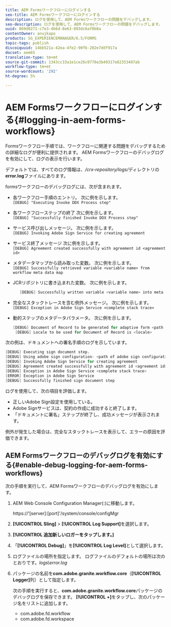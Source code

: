 ```yaml
---
title: AEM Formsワークフローにログインする
seo-title: AEM Formsワークフローにログインする
description: ログを使用して、AEM Formsワークフローの問題をデバッグします。
seo-description: ログを使用して、AEM Formsワークフローの問題をデバッグします。
uuid: 869d0271-c7e3-4b6d-8e63-893dc6af8b8a
contentOwner: anujkapo
products: SG_EXPERIENCEMANAGER/6.5/FORMS
topic-tags: publish
discoiquuid: 14bb521a-42ea-4fe2-90fb-202e7ddf917a
docset: aem65
translation-type: tm+mt
source-git-commit: 1343cc33a1e1ce26c0770a3b49317e82353497ab
workflow-type: tm+mt
source-wordcount: '292'
ht-degree: 5%

---
```



# AEM Formsワークフローにログインする{#logging-in-aem-forms-workflows}

Formsワークフロー手順では、ワークフローに関連する問題をデバッグするための詳細なログが便利に提供されます。 AEM Formsワークフローのデバッグログを有効にして、ログの表示を行います。

デフォルトでは、すべてのログ情報は、*/crx-repository/logs/*&#x200B;ディレクトリの&#x200B;**error.log**&#x200B;ファイルにあります。

formsワークフローのデバッグログには、次が含まれます。

* 各ワークフロー手順のエントリ。 次に例を示します。\
   `[DEBUG] "Executing Invoke DDX Process step"`

* 各ワークフローステップの終了 次に例を示します。\
   `[DEBUG] "Successfully finished Invoke DDX Process step"`

* サービス呼び出しメッセージ。 次に例を示します。\
   `[DEBUG] Invoking Adobe Sign Service for creating agreement`

* サービス終了メッセージ 次に例を示します。\
   `[DEBUG] Agreement created successfully with agreement id <agreement id>`

* メタデータマップから読み取った変数。 次に例を示します。\
   `[DEBUG] Successfully retrieved variable <variable name> from workflow meta data map`

* JCRリポジトリに書き込まれた変数。 次に例を示します。

   ```verilog
      [DEBUG] Successfully written variable <variable name> into meta data node at <JCR path where meta data is being written>
   ```

* 完全なスタックトレースを含む例外メッセージ。 次に例を示します。\
   `[DEBUG] Exception in Adobe Sign Service <complete stack trace>`

* 動的ステップのメタデータパラメータ。 次に例を示します。

   ```verilog
   [DEBUG] Document of Record to be generated for adaptive form <path of adaptive form>
    [DEBUG] Locale to be used for Document of Record is <locale>
   ```

次の例は、ドキュメントへの署名手順のログを示しています。

```verilog
[DEBUG] Executing sign document step.
[DEBUG] Using adobe sign configuration: <path of adobe sign configuration>
[DEBUG] Invoking Adobe Sign Service for creating agreement
[DEBUG] Agreement created successfully with agreement id <agreement id>
[DEBUG] Exception in Adobe Sign Service <complete stack trace>
[ERROR] Exception in Adobe Sign Service
[DEBUG] Successfully finished sign document step
```

ログを使用して、次の項目を評価します。

* 正しいAdobe Sign設定を使用している。
* Adobe Signサービスは、契約の作成に成功すると終了します。
* 「ドキュメントに署名」ステップが終了し、成功メッセージが表示されます。

例外が発生した場合は、完全なスタックトレースを表示して、エラーの原因を評価できます。

## AEM Formsワークフローのデバッグログを有効にする{#enable-debug-logging-for-aem-forms-workflows}

次の手順を実行して、AEM Formsワークフローのデバッグログを有効にします。

1. AEM Web Console Configuration Manager(:)に移動します。

   https://&#39;[server]:[port]&#39;/system/console/configMgr

1. **[!UICONTROL Sling]** > **[!UICONTROL Log Support]**&#x200B;を選択します。
1. **[!UICONTROL 追加新しいロガーをタップします。]**
1. 「**[!UICONTROL Debug]**」を&#x200B;**[!UICONTROL Log Level]**&#x200B;として選択します。
1. ログファイルの場所を指定します。 ログファイルのデフォルトの場所は次のとおりです。*logs\error.log*
1. パッケージの名前を&#x200B;**com.adobe.granite.workflow.core**（**[!UICONTROL Logger]**&#x200B;列）として指定します。

   次の手順を実行すると、**com.adobe.granite.workflow.core**&#x200B;パッケージのデバッグログを保存できます。 **[!UICONTROL +]**&#x200B;をタップし、次のパッケージ名をリストに追加します。

   * com.adobe.fd.workflow
   * com.adobe.fd.workspace

